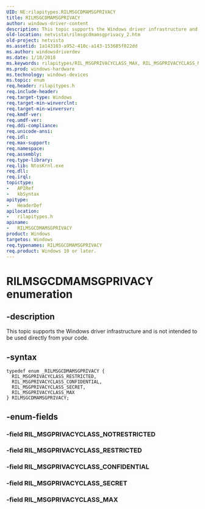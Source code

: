 ```yaml
---
UID: NE:rilapitypes.RILMSGCDMAMSGPRIVACY
title: RILMSGCDMAMSGPRIVACY
author: windows-driver-content
description: This topic supports the Windows driver infrastructure and is not intended to be used directly from your code.
old-location: netvista\rilmsgcdmamsgprivacy_2.htm
old-project: netvista
ms.assetid: 1a143103-a952-410c-a143-153685f022dd
ms.author: windowsdriverdev
ms.date: 1/18/2018
ms.keywords: rilapitypes/RIL_MSGPRIVACYCLASS_MAX, RIL_MSGPRIVACYCLASS_MAX, RIL_MSGPRIVACYCLASS_RESTRICTED, RILMSGCDMAMSGPRIVACY enumeration [Network Drivers Starting with Windows Vista], RIL_MSGPRIVACYCLASS_SECRET, netvista.rilmsgcdmamsgprivacy_2, rilapitypes/RIL_MSGPRIVACYCLASS_RESTRICTED, rilapitypes/RIL_MSGPRIVACYCLASS_SECRET, RILMSGCDMAMSGPRIVACY, RIL_MSGPRIVACYCLASS_CONFIDENTIAL, rilapitypes/RILMSGCDMAMSGPRIVACY, rilapitypes/RIL_MSGPRIVACYCLASS_CONFIDENTIAL
ms.prod: windows-hardware
ms.technology: windows-devices
ms.topic: enum
req.header: rilapitypes.h
req.include-header: 
req.target-type: Windows
req.target-min-winverclnt: 
req.target-min-winversvr: 
req.kmdf-ver: 
req.umdf-ver: 
req.ddi-compliance: 
req.unicode-ansi: 
req.idl: 
req.max-support: 
req.namespace: 
req.assembly: 
req.type-library: 
req.lib: NtosKrnl.exe
req.dll: 
req.irql: 
topictype:
-	APIRef
-	kbSyntax
apitype:
-	HeaderDef
apilocation:
-	rilapitypes.h
apiname:
-	RILMSGCDMAMSGPRIVACY
product: Windows
targetos: Windows
req.typenames: RILMSGCDMAMSGPRIVACY
req.product: Windows 10 or later.
---
```


# RILMSGCDMAMSGPRIVACY enumeration


## -description


This topic supports the Windows driver infrastructure and is not intended to be used directly from your code. 


## -syntax


````
typedef enum _RILMSGCDMAMSGPRIVACY { 
  RIL_MSGPRIVACYCLASS_RESTRICTED,
  RIL_MSGPRIVACYCLASS_CONFIDENTIAL,
  RIL_MSGPRIVACYCLASS_SECRET,
  RIL_MSGPRIVACYCLASS_MAX
} RILMSGCDMAMSGPRIVACY;
````


## -enum-fields




### -field RIL_MSGPRIVACYCLASS_NOTRESTRICTED



### -field RIL_MSGPRIVACYCLASS_RESTRICTED



### -field RIL_MSGPRIVACYCLASS_CONFIDENTIAL



### -field RIL_MSGPRIVACYCLASS_SECRET



### -field RIL_MSGPRIVACYCLASS_MAX


